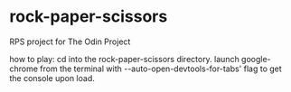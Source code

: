 # rock-paper-scissors

RPS project for The Odin Project

how to play:
cd into the rock-paper-scissors directory.
launch google-chrome from the terminal with --auto-open-devtools-for-tabs' flag to get the console upon load.
